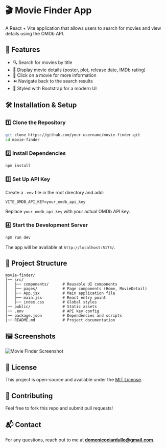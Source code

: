 # 🎬 Movie Finder App

A React + Vite application that allows users to search for movies and view details using the OMDb API.

## 🚀 Features

- 🔍 Search for movies by title
- 📜 Display movie details (poster, plot, release date, IMDb rating)
- 📌 Click on a movie for more information
- ⏪ Navigate back to the search results
- 🎨 Styled with Bootstrap for a modern UI

## 🛠️ Installation & Setup

### 1️⃣ Clone the Repository

```bash
git clone https://github.com/your-username/movie-finder.git
cd movie-finder
```

### 2️⃣ Install Dependencies

```bash
npm install
```

### 3️⃣ Set Up API Key

Create a `.env` file in the root directory and add:

```env
VITE_OMDB_API_KEY=your_omdb_api_key
```

Replace `your_omdb_api_key` with your actual OMDb API key.

### 4️⃣ Start the Development Server

```bash
npm run dev
```

The app will be available at `http://localhost:5173/`.

## 📁 Project Structure

```
movie-finder/
│── src/
│   ├── components/      # Reusable UI components
│   ├── pages/           # Page components (Home, MovieDetail)
│   ├── App.jsx          # Main application file
│   ├── main.jsx         # React entry point
│   ├── index.css        # Global styles
│── public/              # Static assets
│── .env                 # API key config
│── package.json         # Dependencies and scripts
│── README.md            # Project documentation
```

## 🖼️ Screenshots

![Movie Finder Screenshot](https://via.placeholder.com/800x400)

## 📜 License

This project is open-source and available under the [MIT License](LICENSE).

## 🤝 Contributing

Feel free to fork this repo and submit pull requests!

## 📬 Contact

For any questions, reach out to me at **domenicociardullo@gmail.com**.
